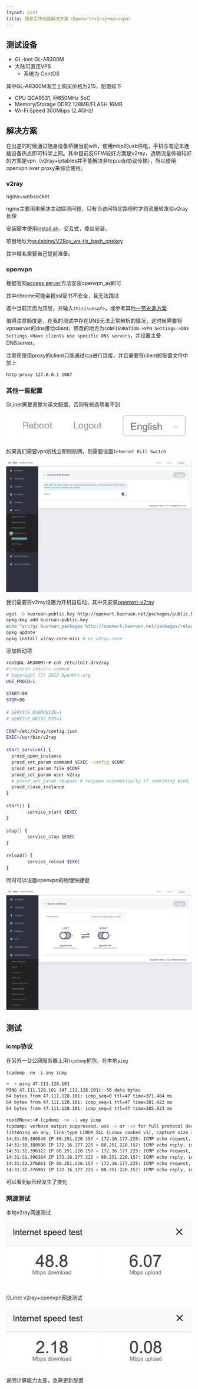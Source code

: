 ```yaml
---
layout: post
title: 随身工作线路解决方案（Openwrt+v2ray+openvpn）
---
```


## 测试设备

+ GL-inet GL-AR300M
+ 大陆可直连VPS
    + 系统为 CentOS

其中GL-AR300M淘宝上购买价格为215，配置如下

+ CPU QCA9531, @650MHz SoC
+ Memory/Storage	DDR2 128MB/FLASH 16MB
+ Wi-Fi Speed	300Mbps (2.4GHz)

## 解决方案

在出差的时候通过随身设备桥接当前wifi，使用mbp的usb供电，手机与笔记本连接设备热点即可科学上网。其中目前反GFW较好方案是v2ray，透明流量传输较好的方案是vpn（v2ray+iptables并不能解决非tcp/udp协议传输），所以使用openvpn over proxy来综合使用。

### v2ray

nginx+websocket

nginx主要用来解决主动探测问题，只有当访问特定路径时才将流量转发给v2ray处理

安装脚本使用[install.sh](https://raw.githubusercontent.com/wulabing/V2Ray_ws-tls_bash_onekey/master/install.sh)，交互式，傻瓜安装。

项目地址为[wulabing/V2Ray_ws-tls_bash_onekey](https://github.com/wulabing/V2Ray_ws-tls_bash_onekey)

其中域名需要自己提前准备。

### openvpn

根据官网[access server](https://openvpn.net/download-open-vpn/)方法安装openvpn_as即可

其中chrome可能会报ssl证书不安全，且无法跳过

选中当前页面为顶层，并输入`thisisunsafe`，或参考其他[一劳永逸方案](https://segmentfault.com/a/1190000021843971)

值得注意额度是，在我的测试中存在DNS无法正常解析的情况，这时候需要将vpnserver的dns推给client，修改的地方为`CONFIGURATION->VPN Settings->DNS Settings->Have clients use specific DNS servers`，并设置主备DNSserver。

注意在使用proxy的client只能通过tcp进行连接，并且需要在client的配置文件中加上

```
http-proxy 127.0.0.1 1087
```

### 其他一些配置

GLinet需要调整为英文配置，否则有些选项看不到

![](../images/language.png)

如果我们需要vpn断线立即则断网，则需要设置`Internet Kill Switch`

![](../images/internet_kill_switch.png)

我们需要将v2ray设置为开机自启动，其中先安装[openwrt-v2ray](https://github.com/kuoruan/openwrt-v2ray)

```bash
wget -O kuoruan-public.key http://openwrt.kuoruan.net/packages/public.key
opkg-key add kuoruan-public.key
echo "src/gz kuoruan_packages http://openwrt.kuoruan.net/packages/releases/$(. /etc/openwrt_release ; echo $DISTRIB_ARCH)" >> /etc/opkg/customfeeds.conf
opkg update
opkg install v2ray-core-mini # or v2ray-core
```

添加启动项

```bash
root@GL-AR300M:~# cat /etc/init.d/v2ray
#!/bin/sh /etc/rc.common
# Copyright (C) 2013 OpenWrt.org
USE_PROCD=1

START=99
STOP=99

# SERVICE_DAEMONIZE=1
# SERVICE_WRITE_PID=1

CONF=/etc/v2ray/config.json
EXEC=/usr/bin/v2ray

start_service() {
  procd_open_instance
  procd_set_param command $EXEC -config $CONF
  procd_set_param file $CONF
  procd_set_param user v2ray
  # procd_set_param respawn # respawn automatically if something died, be careful if you have an alternative process supervisor
  procd_close_instance
}

start() {
        service_start $EXEC
}

stop() {
        service_stop $EXEC
}

reload() {
        service_reload $EXEC
}
```

同时可以设置openvpn的物理快捷键

![](../images/button_vpn.png)

## 测试

### icmp协议

在另外一台公网服务器上用`tcpdump`抓包，在本地`ping`

`tcpdump -nn -i any icmp`

```bash
➜  ~ ping 47.111.128.101
PING 47.111.128.101 (47.111.128.101): 56 data bytes
64 bytes from 47.111.128.101: icmp_seq=0 ttl=47 time=371.484 ms
64 bytes from 47.111.128.101: icmp_seq=1 ttl=47 time=381.422 ms
64 bytes from 47.111.128.101: icmp_seq=2 ttl=47 time=305.823 ms
```

```bash
root@None:~# tcpdump -nn -i any icmp
tcpdump: verbose output suppressed, use -v or -vv for full protocol decode
listening on any, link-type LINUX_SLL (Linux cooked v1), capture size 262144 bytes
14:31:30.380540 IP 80.251.220.157 > 172.16.177.225: ICMP echo request, id 12300, seq 0, length 64
14:31:30.380596 IP 172.16.177.225 > 80.251.220.157: ICMP echo reply, id 12300, seq 0, length 64
14:31:31.396322 IP 80.251.220.157 > 172.16.177.225: ICMP echo request, id 12300, seq 1, length 64
14:31:31.396364 IP 172.16.177.225 > 80.251.220.157: ICMP echo reply, id 12300, seq 1, length 64
14:31:32.376861 IP 80.251.220.157 > 172.16.177.225: ICMP echo request, id 12300, seq 2, length 64
14:31:32.376907 IP 172.16.177.225 > 80.251.220.157: ICMP echo reply, id 12300, seq 2, length 64
```

可以看到ip已经发生了变化

### 网速测试

本地v2ray网速测试

![](../images/s1.png)

GLinet v2ray+openvpn网速测试

![](../images/s2.png)

说明计算能力太差，急需更新配置
